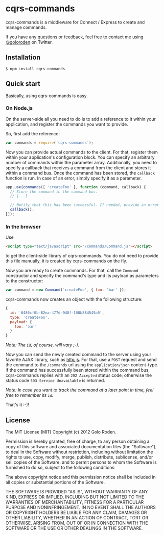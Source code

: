 # cqrs-commands

cqrs-commands is a middleware for Connect / Express to create and manage commands.

If you have any questions or feedback, feel free to contact me using [@goloroden](https://twitter.com/goloroden) on Twitter.

## Installation

    $ npm install cqrs-commands

## Quick start

Basically, using cqrs-commands is easy.

### On Node.js

On the server-side all you need to do is to add a reference to it within your application, and register the commands you want to
provide.

So, first add the reference:

```javascript
var commands = require('cqrs-commands');
```

Now you can provide actual commands to the client. For that, register them within your application's configuration block. You can
specify an arbitrary number of commands within the parameter array. Additionally, you need to specify a callback that receives a
command from the client and stores it within a command bus. Once the command has been stored, the `callback` function is run. In
case of an error, simply specify it as a parameter.

```javascript
app.use(commands([ 'createFoo' ], function (command, callback) {
  // Store the command in the command bus.
  // [...]

  // Notify that this has been successful. If needed, provide an error as parameter.
  callback();
}));
```

### In the browser

Use

```html
<script type="text/javascript" src="/commands/Command.js"></script>
```

to get the client-side library of cqrs-commands. You do not need to provide this file manually, it is created by cqrs-commands on
the fly.

Now you are ready to create commands. For that, call the `Command` constructor and specify the command's type and its payload as
parameters to the constructor:

```javascript
var command = new Command('createFoo', { foo: 'bar' });
```

cqrs-commands now creates an object with the following structure:

```javascript
{
  id: '0480cf0b-82ea-477d-948f-100b884549a0',
  type: 'createFoo',
  payload: {
    foo: 'bar'
  }
}
```

*Note: The `id`, of course, will vary ;-).*

Now you can send the newly created command to the server using your favorite AJAX library, such as [http.js](https://github.com/goloroden/http.js).
For that, use a `POST` request and send the command to the `/commands` url using the `application/json` content-type. If the command
has successfully been stored within the command bus, cqrs-commands replies with an `202 Accepted` status code; otherwise the status
code `503 Service Unavailable` is returned.

*Note: In case you want to track the command at a later point in time, feel free to remember its `id`.*

That's it :-)!

## License

The MIT License (MIT)
Copyright (c) 2012 Golo Roden.
 
Permission is hereby granted, free of charge, to any person obtaining a copy of this software and associated documentation files (the "Software"), to deal in the Software without restriction, including without limitation the rights to use, copy, modify, merge, publish, distribute, sublicense, and/or sell copies of the Software, and to permit persons to whom the Software is furnished to do so, subject to the following conditions:
 
The above copyright notice and this permission notice shall be included in all copies or substantial portions of the Software.
 
THE SOFTWARE IS PROVIDED "AS IS", WITHOUT WARRANTY OF ANY KIND, EXPRESS OR IMPLIED, INCLUDING BUT NOT LIMITED TO THE WARRANTIES OF MERCHANTABILITY, FITNESS FOR A PARTICULAR PURPOSE AND NONINFRINGEMENT. IN NO EVENT SHALL THE AUTHORS OR COPYRIGHT HOLDERS BE LIABLE FOR ANY CLAIM, DAMAGES OR OTHER LIABILITY, WHETHER IN AN ACTION OF CONTRACT, TORT OR OTHERWISE, ARISING FROM, OUT OF OR IN CONNECTION WITH THE SOFTWARE OR THE USE OR OTHER DEALINGS IN THE SOFTWARE.
